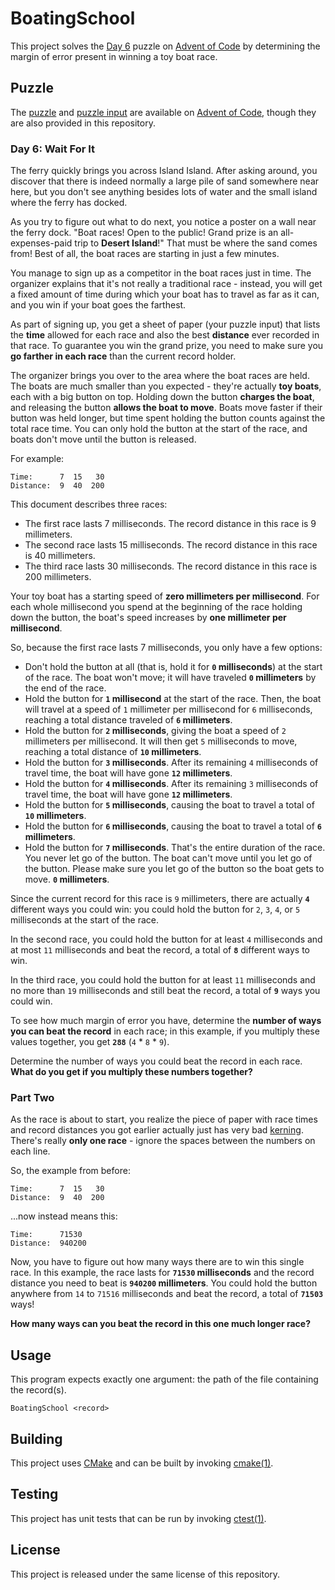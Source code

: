 # BoatingSchool

This project solves the [Day 6](https://adventofcode.com/2023/day/6) puzzle on
[Advent of Code](https://adventofcode.com/) by determining the margin of error
present in winning a toy boat race.

## Puzzle

The [puzzle](https://adventofcode.com/2023/day/6) and [puzzle
input](https://adventofcode.com/2023/day/6/input) are available on [Advent of
Code](https://adventofcode.com/), though they are also provided in this
repository.

### Day 6: Wait For It

The ferry quickly brings you across Island Island. After asking around, you
discover that there is indeed normally a large pile of sand somewhere near here,
but you don't see anything besides lots of water and the small island where the
ferry has docked.

As you try to figure out what to do next, you notice a poster on a wall near the
ferry dock. "Boat races! Open to the public! Grand prize is an all-expenses-paid
trip to **Desert Island**!" That must be where the sand comes from! Best of all,
the boat races are starting in just a few minutes.

You manage to sign up as a competitor in the boat races just in time. The
organizer explains that it's not really a traditional race - instead, you will
get a fixed amount of time during which your boat has to travel as far as it
can, and you win if your boat goes the farthest.

As part of signing up, you get a sheet of paper (your puzzle input) that lists
the **time** allowed for each race and also the best **distance** ever recorded
in that race. To guarantee you win the grand prize, you need to make sure you
**go farther in each race** than the current record holder.

The organizer brings you over to the area where the boat races are held. The
boats are much smaller than you expected - they're actually **toy boats**, each
with a big button on top. Holding down the button **charges the boat**, and
releasing the button **allows the boat to move**. Boats move faster if their
button was held longer, but time spent holding the button counts against the
total race time. You can only hold the button at the start of the race, and
boats don't move until the button is released.

For example:

    Time:      7  15   30
    Distance:  9  40  200

This document describes three races:

- The first race lasts 7 milliseconds. The record distance in this race is 9
  millimeters.
- The second race lasts 15 milliseconds. The record distance in this race is 40
  millimeters.
- The third race lasts 30 milliseconds. The record distance in this race is 200
  millimeters.

Your toy boat has a starting speed of **zero millimeters per millisecond**. For
each whole millisecond you spend at the beginning of the race holding down the
button, the boat's speed increases by **one millimeter per millisecond**.

So, because the first race lasts 7 milliseconds, you only have a few options:

- Don't hold the button at all (that is, hold it for **`0` milliseconds**) at
  the start of the race. The boat won't move; it will have traveled **`0`
  millimeters** by the end of the race.
- Hold the button for **`1` millisecond** at the start of the race. Then, the
  boat will travel at a speed of `1` millimeter per millisecond for `6`
  milliseconds, reaching a total distance traveled of **`6` millimeters**.
- Hold the button for **`2` milliseconds**, giving the boat a speed of `2`
  millimeters per millisecond. It will then get `5` milliseconds to move,
  reaching a total distance of **`10` millimeters**.
- Hold the button for **`3` milliseconds**. After its remaining `4` milliseconds
  of travel time, the boat will have gone **`12` millimeters**.
- Hold the button for **`4` milliseconds**. After its remaining `3` milliseconds
  of travel time, the boat will have gone **`12` millimeters**.
- Hold the button for **`5` milliseconds**, causing the boat to travel a total
  of **`10` millimeters**.
- Hold the button for **`6` milliseconds**, causing the boat to travel a total
  of **`6` millimeters**.
- Hold the button for **`7` milliseconds**. That's the entire duration of the
  race. You never let go of the button. The boat can't move until you let go of
  the button. Please make sure you let go of the button so the boat gets to
  move. **`0` millimeters**.

Since the current record for this race is `9` millimeters, there are actually
**`4`** different ways you could win: you could hold the button for `2`, `3`,
`4`, or `5` milliseconds at the start of the race.

In the second race, you could hold the button for at least `4` milliseconds and
at most `11` milliseconds and beat the record, a total of **`8`** different ways
to win.

In the third race, you could hold the button for at least `11` milliseconds and
no more than `19` milliseconds and still beat the record, a total of **`9`**
ways you could win.

To see how much margin of error you have, determine the **number of ways you can
beat the record** in each race; in this example, if you multiply these values
together, you get **`288`** (`4` \* `8` \* `9`).

Determine the number of ways you could beat the record in each race. **What do
you get if you multiply these numbers together?**

### Part Two

As the race is about to start, you realize the piece of paper with race times
and record distances you got earlier actually just has very bad
[kerning](https://en.wikipedia.org/wiki/Kerning). There's really **only one
race** - ignore the spaces between the numbers on each line.

So, the example from before:

    Time:      7  15   30
    Distance:  9  40  200

...now instead means this:

    Time:      71530
    Distance:  940200

Now, you have to figure out how many ways there are to win this single race. In
this example, the race lasts for **`71530` milliseconds** and the record
distance you need to beat is **`940200` millimeters**. You could hold the button
anywhere from `14` to `71516` milliseconds and beat the record, a total of
**`71503`** ways!

**How many ways can you beat the record in this one much longer race?**

## Usage

This program expects exactly one argument: the path of the file containing the
record(s).

    BoatingSchool <record>

## Building

This project uses [CMake](https://cmake.org/) and can be built by invoking
[cmake(1)](https://cmake.org/cmake/help/latest/manual/cmake.1.html).

## Testing

This project has unit tests that can be run by invoking
[ctest(1)](https://cmake.org/cmake/help/latest/manual/ctest.1.html).

## License

This project is released under the same license of this repository.
